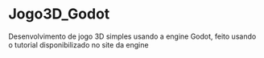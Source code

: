 # Jogo3D_Godot
Desenvolvimento de jogo 3D simples usando a engine Godot, feito usando o tutorial disponibilizado no site da engine
